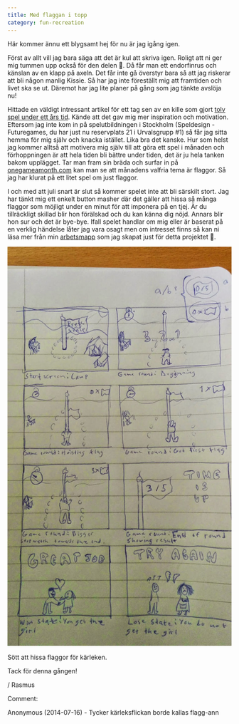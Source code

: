 ```yaml
---
title: Med flaggan i topp
category: fun-recreation
---
```


Här kommer ännu ett blygsamt hej för nu är jag igång igen.

Först av allt vill jag bara säga att det är kul att skriva igen. Roligt att ni ger mig tummen upp också för den delen 🙂. Då får man ett endorfinrus och känslan av en klapp på axeln.
Det får inte gå överstyr bara så att jag riskerar att bli någon manlig Kissie. Så har jag inte föreställt mig att framtiden och livet ska se ut.
Däremot har jag lite planer på gång som jag tänkte avslöja nu!<!--more-->

Hittade en väldigt intressant artikel för ett tag sen av en kille som gjort [tolv spel under ett års tid](https://gamedevelopment.tutsplus.com/articles/1gam-how-to-succeed-at-making-one-game-a-month--gamedev-3695).
Kände att det gav mig mer inspiration och motivation. Eftersom jag inte kom in på spelutbildningen i Stockholm (Speldesign - Futuregames, du har just nu reservplats 21 i Urvalsgrupp #1) så får jag sitta hemma för mig själv och knacka istället. Lika bra det kanske.
Hur som helst jag kommer alltså att motivera mig själv till att göra ett spel i månaden och förhoppningen är att hela tiden bli bättre under tiden, det är ju hela tanken bakom upplägget.
Tar man fram sin bräda och surfar in på [onegameamonth.com](https://onegameamonth.com/) kan man se att månadens valfria tema är flaggor. Så jag har klurat på ett litet spel om just flaggor.

I och med att juli snart är slut så kommer spelet inte att bli särskilt stort. Jag har tänkt mig ett enkelt button masher där det gäller att hissa så många flaggor som möjligt under en minut för att imponera på en tjej. Är du tillräckligt skillad blir hon förälskad och du kan känna dig nöjd. Annars blir hon sur och det är bye-bye.
Ifall spelet handlar om mig eller är baserat på en verklig händelse låter jag vara osagt men  om intresset finns så kan ni läsa mer från min [arbetsmapp](https://drive.google.com/folderview?id=0B0YAOyHaBJz7V2dQTnB4bU1RYWc&amp;usp=sharing) som jag skapat just för detta projektet 🙂.

[![Flag Frenzy Draft](/assets/images/flag-frenzy-draft.jpg)](/assets/images/flag-frenzy-draft.jpg)

Sött att hissa flaggor för kärleken.

Tack för denna gången!

/ Rasmus

Comment:

Anonymous (2014-07-16) - Tycker kärleksflickan borde kallas flagg-ann